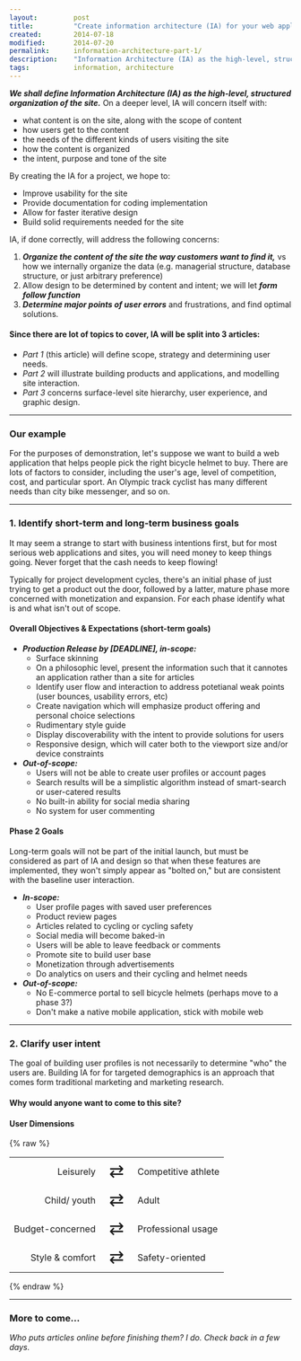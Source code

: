 ```yaml
---
layout:         post
title:          "Create information architecture (IA) for your web application (Part 1)"
created:        2014-07-18
modified:       2014-07-20
permalink:      information-architecture-part-1/
description:    "Information Architecture (IA) as the high-level, structured organization of a site, intended to organize content, facilitate design, and improve user interaction"
tags:           information, architecture
---
```


***We shall define Information Architecture (IA) as the high-level, structured organization of the site.*** On a deeper level, IA will concern itself with:

* what content is on the site, along with the scope of content
* how users get to the content
* the needs of the different kinds of users visiting the site
* how the content is organized
* the intent, purpose and tone of the site
<!--more-->

By creating the IA for a project, we hope to:

* Improve usability for the site
* Provide documentation for coding implementation
* Allow for faster iterative design
* Build solid requirements needed for the site

IA, if done correctly, will address the following concerns:

1. ***Organize the content of the site the way customers want to find it,*** vs how we internally organize the data (e.g. managerial structure, database structure, or just arbitrary preference)
2. Allow design to be determined by content and intent; we will let ***form follow function***
3. ***Determine major points of user errors*** and frustrations, and find optimal solutions.

#### Since there are lot of topics to cover, IA will be split into 3 articles:

* *Part 1* (this article) will define scope, strategy and determining user needs.
* *Part 2* will illustrate building products and applications, and modelling site interaction.
* *Part 3* concerns surface-level site hierarchy, user experience, and graphic design.

----------------

### Our example

For the purposes of demonstration, let's suppose we want to build a web application that helps people pick the right bicycle helmet to buy. There are lots of factors to consider, including the user's age, level of competition, cost, and particular sport. An Olympic track cyclist has many different needs than city bike messenger, and so on.

----------------

### 1. Identify short-term and long-term business goals

It may seem a strange to start with business intentions first, but for most serious web applications and sites, you will need money to keep things going. Never forget that the cash needs to keep flowing!

Typically for project development cycles, there's an initial phase of just trying to get a product out the door, followed by a latter, mature phase more concerned with monetization and expansion. For each phase identify what is and what isn't out of scope.

#### Overall Objectives & Expectations (short-term goals)

* ***Production Release by [DEADLINE], in-scope:***
  * Surface skinning
  * On a philosophic level, present the information such that it cannotes an application rather than a site for articles
  * Identify user flow and interaction to address potetianal weak points  (user bounces, usability errors, etc)
  * Create navigation which will emphasize product offering and personal choice selections
  * Rudimentary style guide
  * Display discoverability with the intent to provide solutions for users
  * Responsive design, which will cater both to the viewport size and/or device constraints
* ***Out-of-scope:***
  * Users will not be able to create user profiles or account pages
  * Search results will be a simplistic algorithm instead of smart-search or user-catered results
  * No built-in ability for social media sharing
  * No system for user commenting

#### Phase 2 Goals

Long-term goals will not be part of the initial launch, but must be considered as part of IA and design so that when these features are implemented, they won't simply appear as "bolted on," but are consistent with the baseline user interaction.

* ***In-scope:***
  * User profile pages with saved user preferences
  * Product review pages
  * Articles related to cycling or cycling safety
  * Social media will become baked-in
  * Users will be able to leave feedback or comments
  * Promote site to build user base
  * Monetization through advertisements
  * Do analytics on users and their cycling and helmet needs
* ***Out-of-scope:***
  * No E-commerce portal to sell bicycle helmets (perhaps move to a phase 3?)
  * Don't make a native mobile application, stick with mobile web

----------------

### 2. Clarify user intent

The goal of building user profiles is not necessarily to determine "who" the users are. Building IA for for targeted demographics is an approach that comes form traditional marketing and marketing research.

#### Why would anyone want to come to this site?


#### User Dimensions

{% raw %}
<style>
.arrow_swing td:first-child {
  text-align: right;
}
.arrow_swing td:nth-child(2) {
  font-size: 2rem;
  text-align: center;
}
.arrow_swing td:last-child {
}
</style>
<!--&#8592;&#8594;-->
<table class="arrow_swing">
    <tbody>
        <tr>
            <td>Leisurely</td>
            <td class="arrow_swing">&#8644;</td>
            <td>Competitive athlete</td>
        </tr>
        <tr>
            <td>Child/ youth</td>
            <td class="arrow_swing">&#8644;</td>
            <td>Adult</td>
        </tr>
        <tr>
            <td>Budget-concerned</td>
            <td class="arrow_swing">&#8644;</td>
            <td>Professional usage</td>
        </tr>
        <tr>
            <td>Style &amp; comfort</td>
            <td class="arrow_swing">&#8644;</td>
            <td>Safety-oriented</td>
        </tr>
    </tbody>
</table>
{% endraw %}


----------------

### More to come...

*Who puts articles online before finishing them? I do. Check back in a few days.*




